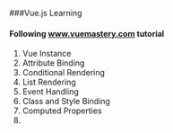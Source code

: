 ###Vue.js Learning
#### Following www.vuemastery.com tutorial
1. Vue Instance
2. Attribute Binding
3. Conditional Rendering
4. List Rendering
5. Event Handling
6. Class and Style Binding
7. Computed Properties
8. 